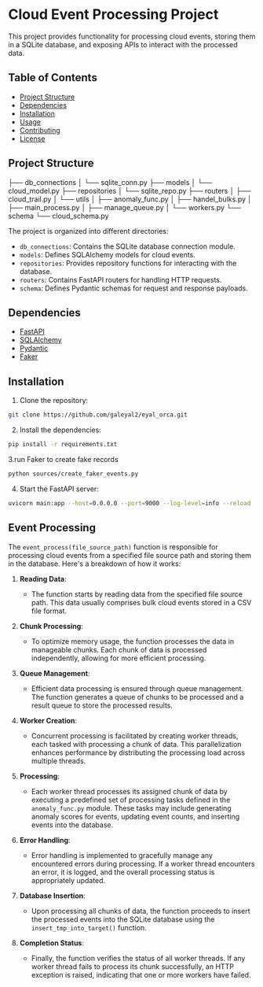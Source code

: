 # Cloud Event Processing Project

This project provides functionality for processing cloud events, storing them in a SQLite database, and exposing APIs to
interact with the processed data.

## Table of Contents

- [Project Structure](#project-structure)
- [Dependencies](#dependencies)
- [Installation](#installation)
- [Usage](#usage)
- [Contributing](#contributing)
- [License](#license)

## Project Structure

├── db_connections
│ └── sqlite_conn.py
├── models
│ └── cloud_model.py
├── repositories
│ └── sqlite_repo.py
├── routers
│ ├── cloud_trail.py
│ └── utils
│ ├── anomaly_func.py
│ ├── handel_bulks.py
│ ├── main_process.py
│ ├── manage_queue.py
│ └── workers.py
└── schema
└── cloud_schema.py

The project is organized into different directories:

- `db_connections`: Contains the SQLite database connection module.
- `models`: Defines SQLAlchemy models for cloud events.
- `repositories`: Provides repository functions for interacting with the database.
- `routers`: Contains FastAPI routers for handling HTTP requests.
- `schema`: Defines Pydantic schemas for request and response payloads.

## Dependencies

- [FastAPI](https://fastapi.tiangolo.com/)
- [SQLAlchemy](https://www.sqlalchemy.org/)
- [Pydantic](https://pydantic-docs.helpmanual.io/)
- [Faker](https://faker.readthedocs.io/)

## Installation

1. Clone the repository:

```bash
git clone https://github.com/galeyal2/eyal_orca.git
```

2. Install the dependencies:

```bash 
pip install -r requirements.txt
```

3.run Faker to create fake records

```bash
python sources/create_faker_events.py
```

4. Start the FastAPI server:

```bash
uvicorn main:app --host=0.0.0.0 --port=9000 --log-level=info --reload
```


## Event Processing

The `event_process(file_source_path)` function is responsible for processing cloud events from a specified file source path and storing them in the database. Here's a breakdown of how it works:

1. **Reading Data**: 
   - The function starts by reading data from the specified file source path. This data usually comprises bulk cloud events stored in a CSV file format.

2. **Chunk Processing**: 
   - To optimize memory usage, the function processes the data in manageable chunks. Each chunk of data is processed independently, allowing for more efficient processing.

3. **Queue Management**: 
   - Efficient data processing is ensured through queue management. The function generates a queue of chunks to be processed and a result queue to store the processed results.

4. **Worker Creation**: 
   - Concurrent processing is facilitated by creating worker threads, each tasked with processing a chunk of data. This parallelization enhances performance by distributing the processing load across multiple threads.

5. **Processing**: 
   - Each worker thread processes its assigned chunk of data by executing a predefined set of processing tasks defined in the `anomaly_func.py` module. These tasks may include generating anomaly scores for events, updating event counts, and inserting events into the database.

6. **Error Handling**: 
   - Error handling is implemented to gracefully manage any encountered errors during processing. If a worker thread encounters an error, it is logged, and the overall processing status is appropriately updated.

7. **Database Insertion**: 
   - Upon processing all chunks of data, the function proceeds to insert the processed events into the SQLite database using the `insert_tmp_into_target()` function.

8. **Completion Status**: 
   - Finally, the function verifies the status of all worker threads. If any worker thread fails to process its chunk successfully, an HTTP exception is raised, indicating that one or more workers have failed.

